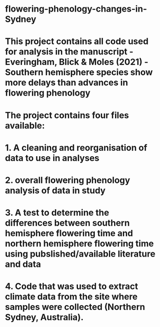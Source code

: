 # flowering-phenology-changes-in-Sydney

# This project contains all code used for analysis in the manuscript - Everingham, Blick & Moles (2021) - Southern hemisphere species show more delays than advances in flowering phenology

# The project contains four files available:
# 1. A cleaning and reorganisation of data to use in analyses
# 2. overall flowering phenology analysis of data in study
# 3. A test to determine the differences between southern hemisphere flowering time and northern hemisphere flowering time using pubslished/available literature and data
# 4. Code that was used to extract climate data from the site where samples were collected (Northern Sydney, Australia).
